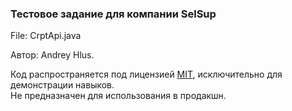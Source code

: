 ### Тестовое задание для компании SelSup

File: CrptApi.java

Автор: Andrey Hlus.

Код распространяется под лицензией [MIT](LICENSE), исключительно для демонстрации навыков.  
Не предназначен для использования в продакшн.
